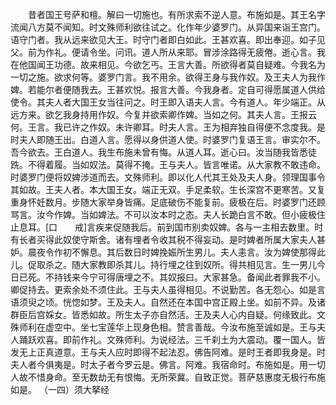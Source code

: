 <!-- { "loadSidebar": true } -->
　　昔者国王号萨和檀。解曰一切施也。有所求索不逆人意。布施如是。其王名字流闻八方莫不闻知。时文殊师利欲往试之。化作年少婆罗门。从异国来诣王宫门。语守门者。我从远来欲见大王。时守门者即白如此。王甚欢喜。即出奉迎。如子见父。前为作礼。便请令坐。问讯。道人所从来耶。冒涉涂路得无疲倦。逝心言。我在他国闻王功德。故来相见。今欲乞丐。王言大善。所欲得者莫自疑难。今我名为一切之施。欲求何等。婆罗门言。我不用余。欲得王身与我作奴。及王夫人为我作婢。若能尔者便随我去。王甚欢悦。报言大善。今我身者。定自可得愿属道人供给使令。其夫人者大国王女当往问之。时王即入语夫人言。今有道人。年少端正。从远方来。欲乞我身持用作奴。今复并欲索卿作婢。当如之何。其夫人言。王报云何。王言。我已许之作奴。未许卿耳。时夫人言。王为相弃独自得便不念度我。是时夫人即随王出。白道人言。愿得以身供道人使。时婆罗门复语王言。审实尔不。吾今欲去。王白道人。我生布施未曾有悔。从道人耳。逝心曰。汝当随我皆悉徒跣。不得着履。当如奴法。莫得不掩。王与夫人。皆言唯诺。从大家教不敢违命。时婆罗门便将奴婢涉道而去。文殊师利。即以化人代其王处及夫人身。领理国事令其如故。王夫人者。本大国王女。端正无双。手足柔软。生长深宫不更寒苦。又复重身怀妊数月。步随大家举身皆痛。足底破伤不能复前。疲极在后。时婆罗门还顾骂言。汝今作婢。当如婢法。不可以汝本时之态。夫人长跪白言不敢。但小疲极住止息耳。[口　　戒]言疾来促随我后。前到国市别卖奴婢。各与一主相去数里。时有长者买得此奴使守斯舍。诸有埋者令收其税不得妄动。是时婢者所属大家夫人甚妒。晨夜令作初不懈息。其后数日时婢挽娠所生男儿。夫人恚言。汝为婢使那得此儿。促取杀之。随大家教即杀其儿。持行埋之往到奴所。得共相见言。生一男儿今日已死。不持钱来今宁可得唐埋之不。其奴报曰。大家甚急。备闻此者罪我不小。卿促持去。更索余处不须住此。王与夫人虽得相见。不说勤苦。各无怨心。如是言语须臾之顷。恍惚如梦。王及夫人。自然还在本国中宫正殿上坐。如前不异。及诸群臣后宫婇女。皆悉如故。所生太子亦自然活。王及夫人心内自疑。何缘致此。文殊师利在虚空中。坐七宝莲华上现身色相。赞言善哉。今汝布施至诚如是。王与夫人踊跃欢喜。即前作礼。文殊师利。为说经法。三千刹土为大震动。覆一国人。皆发无上正真道意。王与夫人应时即得不起法忍。佛告阿难。是时王者即我身是。时夫人者今俱夷是。时太子者今罗云是。佛言。阿难。我宿命时。布施如是。用一切人故不惜身命。至无数劫无有恨悔。无所荣冀。自致正觉。菩萨慈惠度无极行布施如是。
（一四）须大拏经
